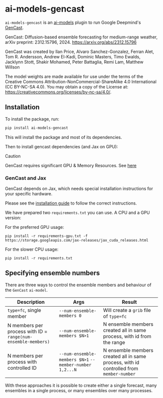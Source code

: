 # ai-models-gencast

`ai-models-gencast` is an [ai-models](https://github.com/ecmwf-lab/ai-models) plugin to run Google Deepmind's [GenCast](https://github.com/deepmind/graphcast).

GenCast: Diffusion-based ensemble forecasting for medium-range weather, arXiv preprint: 2312.15796, 2024. https://arxiv.org/abs/2312.15796

GenCast was created by Ilan Price, Alvaro Sanchez-Gonzalez, Ferran Alet, Tom R. Andersson, Andrew El-Kadi, Dominic Masters, Timo Ewalds, Jacklynn Stott, Shakir Mohamed, Peter Battaglia, Remi Lam, Matthew Willson

The model weights are made available for use under the terms of the Creative Commons Attribution-NonCommercial-ShareAlike 4.0 International (CC BY-NC-SA 4.0). You may obtain a copy of the License at: https://creativecommons.org/licenses/by-nc-sa/4.0/.

## Installation

To install the package, run:

```bash
pip install ai-models-gencast
```

This will install the package and most of its dependencies.

Then to install gencast dependencies (and Jax on GPU):

> [!CAUTION]
> GenCast requires significant GPU & Memory Resources.
> See [here](https://github.com/google-deepmind/graphcast/blob/main/docs/cloud_vm_setup.md#gencast-memory-requirements)


### GenCast and Jax

GenCast depends on Jax, which needs special installation instructions for your specific hardware.

Please see the [installation guide](https://github.com/google/jax#installation) to follow the correct instructions.

We have prepared two `requirements.txt` you can use. A CPU and a GPU version:

For the preferred GPU usage:
```
pip install -r requirements-gpu.txt -f https://storage.googleapis.com/jax-releases/jax_cuda_releases.html
```

For the slower CPU usage:
```
pip install -r requirements.txt
```

## Specifying ensemble numbers

There are three ways to control the ensemble members and behaviour of the `GenCast` `ai-model`.

| Description | Args | Result |
| ----------- | ---- | ------ |
| `type=fc`, single member | `--num-ensemble-members 0` | Will create a `grib` file of `type=fc` |
| N members per process with ID = `range(num-ensemble-members)` | `--num-ensemble-members $N>1` | N ensemble members created all in same process, with id from the range|
| N members per process with controlled ID | `--num-ensemble-members $N>1` `--member-number 1,2...N` | N ensemble members created all in same process, with id controlled from `member-number` |

With these approaches it is possible to create either a single forecast, many ensembles in a single process, or many ensembles over many processes.
